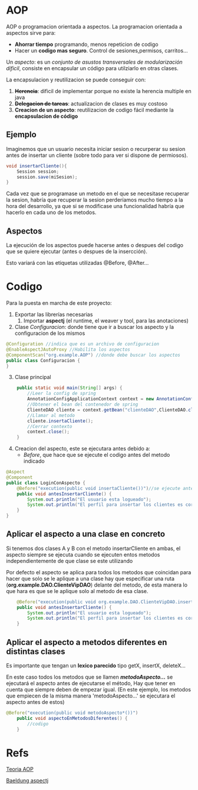 # AOP
AOP o programacion orientada a aspectos. La programacion orientada a aspectos sirve para:
* **Ahorrar tiempo** programando, menos repeticion de codigo
* Hacer un **codigo mas seguro**. Control de sesiones,permisos, carritos...

Un *aspecto*: es un _conjunto de asustos transversales de modularización díficil_, consiste en encapsular un código para utilziarlo en otras clases.

La encapsulacion y reutilizacion se puede conseguir con:
1. ~~**Herencia**~~: dificil de implementar porque no existe la herencia multiple en java
2. ~~**Delegacion de tareas**~~: actualizacion de clases es muy costoso
3. **Creacion de un aspecto**: reutilizacion de codigo fácil mediante la **encapsulacion de código**



## Ejemplo
Imaginemos que un usuario necesita iniciar sesion o recurperar su sesion antes de insertar un cliente (sobre todo para ver si dispone de permiosos).

````java
void insertarCliente(){
    Session session;
    session.save(miSesion); 
}
````
Cada vez que se programase un metodo en el que se necesitase recuperar la sesion, habría que recuperar la sesion perderíamos mucho tiempo a la hora del desarrollo, ya que si se 
modificase una funcionalidad habría que hacerlo en cada uno de los metodos.

## Aspectos
La ejecución de los aspectos puede hacerse antes o despues del codigo que se quiere ejecutar (antes o despues de la insercción).

Esto variará con las etiquetas utilizadas @Before, @After...

# Codigo
Para la puesta en marcha de este proyecto:
1. Exportar las librerías necesarias
   1. Importar **aspectj** (el runtime, el weaver y tool, para las anotaciones) 
2. Clase _Configuracion_: donde tiene que ir a buscar los aspecto y la configuracion de los mismos
````java
@Configuration //indica que es un archivo de configuracion
@EnableAspectJAutoProxy //Habilita los aspectos
@ComponentScan("org.example.AOP") //donde debe buscar los aspectos
public class Configuracion {
}
````
3. Clase principal
````java
    public static void main(String[] args) {
        //Leer la config de spring
        AnnotationConfigApplicationContext context = new AnnotationConfigApplicationContext(Configuracion.class);
        //Obtener el bean del contenedor de spring
        ClienteDAO cliente = context.getBean("clienteDAO",ClienteDAO.class);
        //Llamar al metodo
        cliente.insertaCliente();
        //Cerrar contexto
        context.close();
    }
````
4. Creacion del aspecto, este se ejecutara antes debido a:
   * _Before_, que hace que se ejecute el codigo antes del metodo indicado
```java
@Aspect
@Component
public class LoginConAspecto {
    @Before("execution(public void insertaCliente())")//se ejecute antes del metodo indicado
    public void antesInsertarCliente() {
        System.out.println("El usuario esta logueado");
        System.out.println("El perfil para insertar los clientes es correcto");
    }
}
```
## Aplicar el aspecto a una clase en concreto
Si tenemos dos clases A y B con el metodo insertarCliente en ambas, el aspecto siempre se ejecuta cuando se ejecuten entos metodos independientemente de que clase se este utilizando

Por defecto el aspecto se aplica para todos los metodos que coincidan para hacer que solo se le aplique a una clase hay que especificar una ruta (**org.example.DAO.ClienteVipDAO**) delante del metodo,
de esta manera lo que hara es que se le aplique solo al metodo de esa clase.
````java
    @Before("execution(public void org.example.DAO.ClienteVipDAO.insertaCliente())")
    public void antesInsertarCliente() {
        System.out.println("El usuario esta logueado");
        System.out.println("El perfil para insertar los clientes es correcto");
    }
````
## Aplicar el aspecto a metodos diferentes en distintas clases
Es importante que tengan un **lexico parecido** tipo getX, insertX, deleteX...

En este caso todos los metodos que se llamen **_metodoAspecto..._** se ejecutará el aspecto antes de ejecutarse el método, Hay que tener en cuenta que siempre deben de empezar igual. (En este ejemplo, los metodos que empiecen de la misma manera 'metodoAspecto...' se ejecutara el aspecto antes de estos) 
````java
@Before("execution(public void metodoAspecto*())")
    public void aspectoEnMetodosDiferentes() {
        //codigo
    }
````


# Refs
[Teoria AOP](https://www.youtube.com/watch?v=AjXPs9nVHow&list=PLU8oAlHdN5Blq85GIxtKjIXdfHPksV_Hm&index=76&pp=iAQB)

[Baeldung aspectj](https://www.baeldung.com/aspectj)


